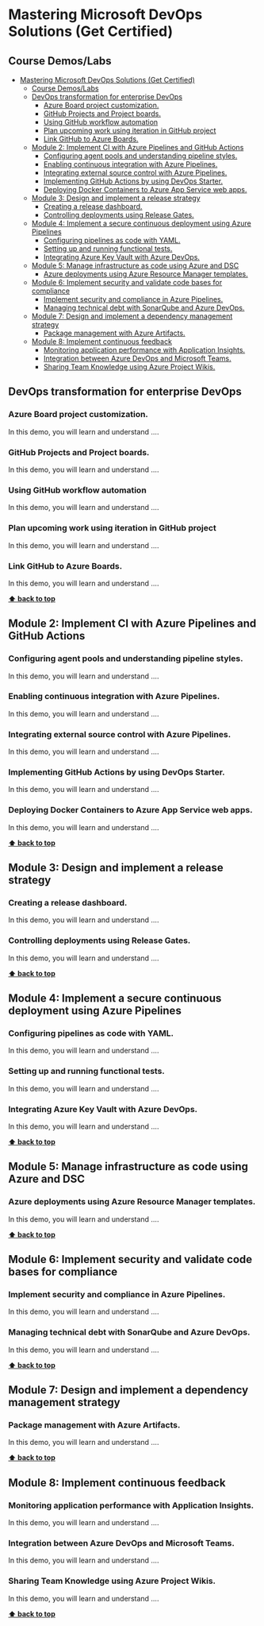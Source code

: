 # Mastering Microsoft DevOps Solutions (Get Certified)

## Course Demos/Labs
- [Mastering Microsoft DevOps Solutions (Get Certified)](#mastering-microsoft-devops-solutions-get-certified)
  - [Course Demos/Labs](#course-demoslabs)
  - [DevOps transformation for enterprise DevOps](#devops-transformation-for-enterprise-devops)
    - [Azure Board project customization.](#azure-board-project-customization)
    - [GitHub Projects and Project boards.](#github-projects-and-project-boards)
    - [Using GitHub workflow automation](#using-github-workflow-automation)
    - [Plan upcoming work using iteration in GitHub project](#plan-upcoming-work-using-iteration-in-github-project)
    - [Link GitHub to Azure Boards.](#link-github-to-azure-boards)
  - [Module 2: Implement CI with Azure Pipelines and GitHub Actions](#module-2-implement-ci-with-azure-pipelines-and-github-actions)
    - [Configuring agent pools and understanding pipeline styles.](#configuring-agent-pools-and-understanding-pipeline-styles)
    - [Enabling continuous integration with Azure Pipelines.](#enabling-continuous-integration-with-azure-pipelines)
    - [Integrating external source control with Azure Pipelines.](#integrating-external-source-control-with-azure-pipelines)
    - [Implementing GitHub Actions by using DevOps Starter.](#implementing-github-actions-by-using-devops-starter)
    - [Deploying Docker Containers to Azure App Service web apps.](#deploying-docker-containers-to-azure-app-service-web-apps)
  - [Module 3: Design and implement a release strategy](#module-3-design-and-implement-a-release-strategy)
    - [Creating a release dashboard.](#creating-a-release-dashboard)
    - [Controlling deployments using Release Gates.](#controlling-deployments-using-release-gates)
  - [Module 4: Implement a secure continuous deployment using Azure Pipelines](#module-4-implement-a-secure-continuous-deployment-using-azure-pipelines)
    - [Configuring pipelines as code with YAML.](#configuring-pipelines-as-code-with-yaml)
    - [Setting up and running functional tests.](#setting-up-and-running-functional-tests)
    - [Integrating Azure Key Vault with Azure DevOps.](#integrating-azure-key-vault-with-azure-devops)
  - [Module 5: Manage infrastructure as code using Azure and DSC](#module-5-manage-infrastructure-as-code-using-azure-and-dsc)
    - [Azure deployments using Azure Resource Manager templates.](#azure-deployments-using-azure-resource-manager-templates)
  - [Module 6: Implement security and validate code bases for compliance](#module-6-implement-security-and-validate-code-bases-for-compliance)
    - [Implement security and compliance in Azure Pipelines.](#implement-security-and-compliance-in-azure-pipelines)
    - [Managing technical debt with SonarQube and Azure DevOps.](#managing-technical-debt-with-sonarqube-and-azure-devops)
  - [Module 7: Design and implement a dependency management strategy](#module-7-design-and-implement-a-dependency-management-strategy)
    - [Package management with Azure Artifacts.](#package-management-with-azure-artifacts)
  - [Module 8: Implement continuous feedback](#module-8-implement-continuous-feedback)
    - [Monitoring application performance with Application Insights.](#monitoring-application-performance-with-application-insights)
    - [Integration between Azure DevOps and Microsoft Teams.](#integration-between-azure-devops-and-microsoft-teams)
    - [Sharing Team Knowledge using Azure Project Wikis.](#sharing-team-knowledge-using-azure-project-wikis)


## DevOps transformation for enterprise DevOps

### Azure Board project customization. 
 
In this demo, you will learn and understand ....

### GitHub Projects and Project boards. 

In this demo, you will learn and understand ....

### Using GitHub workflow automation

In this demo, you will learn and understand ....

### Plan upcoming work using iteration in GitHub project
 
In this demo, you will learn and understand ....

### Link GitHub to Azure Boards. 
 
In this demo, you will learn and understand ....

**[⬆ back to top](#mastering-microsoft-devops-solutions-get-certified)**


## Module 2: Implement CI with Azure Pipelines and GitHub Actions

### Configuring agent pools and understanding pipeline styles. 
 
In this demo, you will learn and understand ....

### Enabling continuous integration with Azure Pipelines. 
 
In this demo, you will learn and understand ....

### Integrating external source control with Azure Pipelines. 
 
In this demo, you will learn and understand ....

### Implementing GitHub Actions by using DevOps Starter. 
 
In this demo, you will learn and understand ....

### Deploying Docker Containers to Azure App Service web apps. 
 
In this demo, you will learn and understand ....

**[⬆ back to top](#mastering-microsoft-devops-solutions-get-certified)**


## Module 3: Design and implement a release strategy

### Creating a release dashboard. 
 
In this demo, you will learn and understand ....

### Controlling deployments using Release Gates. 

In this demo, you will learn and understand ....

**[⬆ back to top](#mastering-microsoft-devops-solutions-get-certified)**


## Module 4: Implement a secure continuous deployment using Azure Pipelines

### Configuring pipelines as code with YAML. 
 
In this demo, you will learn and understand ....

### Setting up and running functional tests. 

In this demo, you will learn and understand ....
 
### Integrating Azure Key Vault with Azure DevOps. 

In this demo, you will learn and understand ....

**[⬆ back to top](#mastering-microsoft-devops-solutions-get-certified)**


## Module 5: Manage infrastructure as code using Azure and DSC

### Azure deployments using Azure Resource Manager templates. 
 
In this demo, you will learn and understand ....

**[⬆ back to top](#mastering-microsoft-devops-solutions-get-certified)**


## Module 6: Implement security and validate code bases for compliance

### Implement security and compliance in Azure Pipelines. 
 
In this demo, you will learn and understand ....

### Managing technical debt with SonarQube and Azure DevOps. 
 
In this demo, you will learn and understand ....

**[⬆ back to top](#mastering-microsoft-devops-solutions-get-certified)**


## Module 7: Design and implement a dependency management strategy

### Package management with Azure Artifacts. 
 
In this demo, you will learn and understand ....

**[⬆ back to top](#mastering-microsoft-devops-solutions-get-certified)**


## Module 8: Implement continuous feedback

### Monitoring application performance with Application Insights. 
 
In this demo, you will learn and understand ....

### Integration between Azure DevOps and Microsoft Teams. 
 
In this demo, you will learn and understand ....

### Sharing Team Knowledge using Azure Project Wikis. 
 
In this demo, you will learn and understand ....

**[⬆ back to top](#mastering-microsoft-devops-solutions-get-certified)**